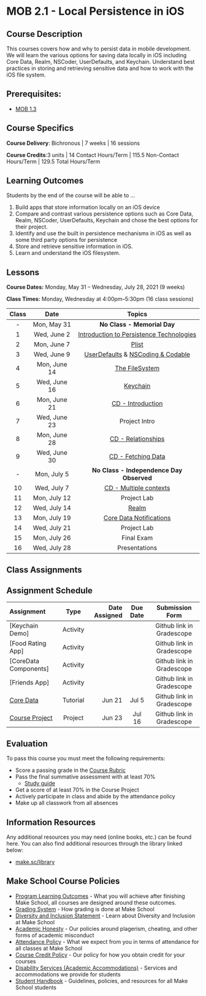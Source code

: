 # MOB 2.1 - Local Persistence in iOS

## Course Description

This courses covers how and why to persist data in mobile development. We will learn the various options for saving data locally in iOS including Core Data, Realm, NSCoder, UserDefaults, and Keychain.  Understand best practices in storing and retrieving sensitive data and how to work with the iOS file system.

## Prerequisites:  

- [MOB 1.3](https://github.com/Make-School-Courses/MOB-1.3-Dynamic-iOS-Apps)

## Course Specifics

**Course Delivery**: Bichronous | 7 weeks | 16 sessions

**Course Credits**:3 units | 14 Contact Hours/Term | 115.5 Non-Contact Hours/Term | 129.5 Total Hours/Term

## Learning Outcomes

Students by the end of the course will be able to ...

1. Build apps that store information locally on an iOS device
1. Compare and contrast various persistence options such as Core Data, Realm, NSCoder, UserDefaults, Keychain and chose the best options for their project.
1. Identify and use the built in persistence mechanisms in iOS as well as some third party options for persistence
1. Store and retrieve sensitive information in iOS.
1. Learn and understand the iOS filesystem.

## Lessons

**Course Dates:** Monday, May 31 – Wednesday, July 28, 2021 (9 weeks)

**Class Times:** Monday, Wednesday at 4:00pm–5:30pm (16 class sessions)

| Class |          Date          |                 Topics                  |
|:-----:|:----------------------:|:---------------------------------------:|
|  - |  Mon, May 31         | **No Class - Memorial Day**                  |
|  1 |  Wed, June 2         | [Introduction to Persistence Technologies]   |
|  2 |  Mon, June 7         | [Plist]                                      |
|  3 |  Wed, June 9         | [UserDefaults] & [NSCoding & Codable]        |
|  4 |  Mon, June 14        | [The FileSystem]                             |
|  5 |  Wed, June 16        | [Keychain]                                   |
|  6 |  Mon, June 21        | [CD - Introduction]                          |
|  7 |  Wed, June 23        | Project Intro                                |
|  8 |  Mon, June 28        | [CD - Relationships]                         |
|  9 |  Wed, June 30        | [CD - Fetching Data]                         |
| -  |  Mon, July 5         | **No Class - Independence Day Observed**     |
| 10 |  Wed, July 7         | [CD - Multiple contexts]                     |
| 11 |  Mon, July 12        | Project Lab                                  |
| 12 |  Wed, July 14        | [Realm]                                      |
| 13 |  Mon, July 19        | [Core Data Notifications]                    |
| 14 |  Wed, July 21        | Project Lab                                  |
| 15 |  Mon, July 26        | Final Exam                                   |
| 16 |  Wed, July 28        | Presentations                                |


[Introduction to Persistence Technologies]: Lessons/Lesson1/README.md
[Plist]: Lessons/Lesson2/README.md
[UserDefaults]: Lessons/Lesson2/README.md
[Unit Testing]: Lessons/03-Unit-Testing/Readme.md
[NSCoding & Codable]: Lessons/Lesson3/README.md
[The FileSystem]: Lessons/Lesson4/README.md
[Keychain]: Lessons/Lesson6/README.md
[CD - Introduction]: Lessons/Lesson5/README.md
[CD - Relationships]: Lessons/Lesson7/README.md
[CoreData - Caching]: Lessons/08-CoreData-Caching/Readme.md
[CD - Using multiple contexts and child contexts]: Lessons/09-CoreData-Contexts/Readme.md
[CD - Fetching Data]: Lessons/Lesson8/README.md
[Realm]: Lessons/Lesson10/README.md
[CoreData - Unit Testing]: Lessons/12-CoreData-UnitTests/Readme.md
[CD - Tutorial]: https://www.makeschool.com/academy/track/core-data-uy
[CD - Multiple contexts]: Lessons/Lesson9/README.md
[Structured lab + final project intro]: Lessons/Lab/README.md
[CloudKit]: Lessons/Lesson11/README.md
[Cloud Kit Pt. 2]: Lessons/Lesson12/README.md
[Core Data Notifications]: Lessons/Lesson13/README.md

## Class Assignments

## Assignment Schedule

|    Assignment        | Type     | Date Assigned |   Due Date   |     Submission Form     |
|:---------------------|:--------:|--------------:|:------------:|:-----------------------:|
| [Keychain Demo]      | Activity |        |    | Github link in Gradescope  |
| [Food Rating App]    | Activity |        |    | Github link in Gradescope  |
| [CoreData Components]| Activity |        |    | Github link in Gradescope  |
| [Friends App]        | Activity |        |    | Github link in Gradescope  |
| [Core Data]          | Tutorial |  Jun 21      |  Jul 5  | Github link in Gradescope  |
| [Course Project]     | Project  |  Jun 23      |  Jul 16  | Github link in Gradescope  |

[Course Project]: https://github.com/Make-School-Courses/MOB-2.1-Local-Persistence-in-iOS/blob/master/Assignments/Taskee/specifications.md
[Core Data]: https://www.makeschool.com/academy/track/core-data-uy

## Evaluation

To pass this course you must meet the following requirements:

- Score a passing grade in the [Course Rubric](https://docs.google.com/document/d/1KyF6UiLereyqxblqYBVap9hUiNOyBKNavnWfwJQFDnQ/edit?usp=sharing)
- Pass the final summative assessment with at least 70%
    - [Study guide](studyGuide.md)
- Get a score of at least 70% in the Course Project
- Actively participate in class and abide by the attendance policy
- Make up all classwork from all absences

##  Information Resources

Any additional resources you may need (online books, etc.) can be found here. You can also find additional resources through the library linked below:

- [make.sc/library](http://make.sc/library)

## Make School Course Policies

- [Program Learning Outcomes](https://make.sc/program-learning-outcomes) - What you will achieve after finishing Make School, all courses are designed around these outcomes.
- [Grading System](https://make.sc/grading-system) - How grading is done at Make School
- [Diversity and Inclusion Statement](https://make.sc/diversity-and-inclusion-statement) - Learn about Diversity and Inclusion at Make School
- [Academic Honesty](https://make.sc/academic-honesty-policy) - Our policies around plagerism, cheating, and other forms of academic misconduct
- [Attendance Policy](https://make.sc/attendance-policy) - What we expect from you in terms of attendance for all classes at Make School
- [Course Credit Policy](https://make.sc/course-credit-policy) - Our policy for how you obtain credit for your courses
- [Disability Services (Academic Accommodations)](https://make.sc/disability-services) - Services and accommodations we provide for students
- [Student Handbook](https://make.sc/student-handbook) - Guidelines, policies, and resources for all Make School students
